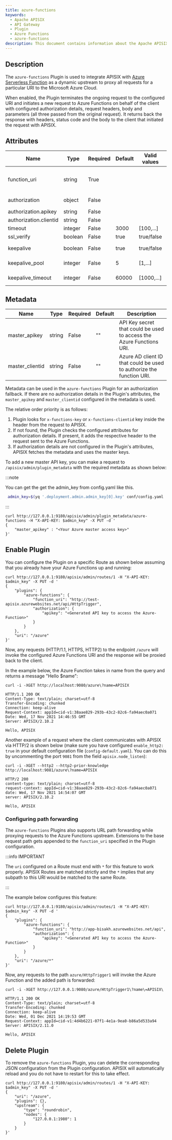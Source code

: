```yaml
---
title: azure-functions
keywords:
  - Apache APISIX
  - API Gateway
  - Plugin
  - Azure Functions
  - azure-functions
description: This document contains information about the Apache APISIX azure-functions Plugin.
---
```

<!--
#
# Licensed to the Apache Software Foundation (ASF) under one or more
# contributor license agreements.  See the NOTICE file distributed with
# this work for additional information regarding copyright ownership.
# The ASF licenses this file to You under the Apache License, Version 2.0
# (the "License"); you may not use this file except in compliance with
# the License.  You may obtain a copy of the License at
#
#     http://www.apache.org/licenses/LICENSE-2.0
#
# Unless required by applicable law or agreed to in writing, software
# distributed under the License is distributed on an "AS IS" BASIS,
# WITHOUT WARRANTIES OR CONDITIONS OF ANY KIND, either express or implied.
# See the License for the specific language governing permissions and
# limitations under the License.
#
-->

## Description

The `azure-functions` Plugin is used to integrate APISIX with [Azure Serverless Function](https://azure.microsoft.com/en-in/services/functions/) as a dynamic upstream to proxy all requests for a particular URI to the Microsoft Azure Cloud.

When enabled, the Plugin terminates the ongoing request to the configured URI and initiates a new request to Azure Functions on behalf of the client with configured authorization details, request headers, body and parameters (all three passed from the original request). It returns back the response with headers, status code and the body to the client that initiated the request with APISIX.

## Attributes

| Name                   | Type    | Required | Default | Valid values | Description                                                                                                                           |
|------------------------|---------|----------|---------|--------------|---------------------------------------------------------------------------------------------------------------------------------------|
| function_uri           | string  | True     |         |              | Azure FunctionS endpoint which triggers the serverless function. For example, `http://test-apisix.azurewebsites.net/api/HttpTrigger`. |
| authorization          | object  | False    |         |              | Authorization credentials to access Azure Functions.                                                                                  |
| authorization.apikey   | string  | False    |         |              | Generated API key to authorize requests.                                                                                              |
| authorization.clientid | string  | False    |         |              | Azure AD client ID to authorize requests.                                                                                             |
| timeout                | integer | False    | 3000    | [100,...]    | Proxy request timeout in milliseconds.                                                                                                |
| ssl_verify             | boolean | False    | true    | true/false   | When set to `true` performs SSL verification.                                                                                         |
| keepalive              | boolean | False    | true    | true/false   | When set to `true` keeps the connection alive for reuse.                                                                              |
| keepalive_pool         | integer | False    | 5       | [1,...]      | Maximum number of requests that can be sent on this connection before closing it.                                                     |
| keepalive_timeout      | integer | False    | 60000   | [1000,...]   | Time is ms for connection to remain idle without closing.                                                                             |

## Metadata

| Name            | Type   | Required | Default | Description                                                          |
|-----------------|--------|----------|---------|----------------------------------------------------------------------|
| master_apikey   | string | False    | ""      | API Key secret that could be used to access the Azure Functions URI. |
| master_clientid | string | False    | ""      | Azure AD client ID that could be used to authorize the function URI. |

Metadata can be used in the `azure-functions` Plugin for an authorization fallback. If there are no authorization details in the Plugin's attributes, the `master_apikey` and `master_clientid` configured in the metadata is used.

The relative order priority is as follows:

1. Plugin looks for `x-functions-key` or `x-functions-clientid` key inside the header from the request to APISIX.
2. If not found, the Plugin checks the configured attributes for authorization details. If present, it adds the respective header to the request sent to the Azure Functions.
3. If authorization details are not configured in the Plugin's attributes, APISIX fetches the metadata and uses the master keys.

To add a new master API key, you can make a request to `/apisix/admin/plugin_metadata` with the required metadata as shown below:

:::note

You can get the get the admin_key from config.yaml like this.

```bash
 admin_key=$(yq '.deployment.admin.admin_key[0].key' conf/config.yaml | sed 's/"//g')
```

:::

```shell
curl http://127.0.0.1:9180/apisix/admin/plugin_metadata/azure-functions -H "X-API-KEY: $admin_key" -X PUT -d '
{
    "master_apikey" : "<Your Azure master access key>"
}'
```

## Enable Plugin

You can configure the Plugin on a specific Route as shown below assuming that you already have your Azure Functions up and running:

```shell
curl http://127.0.0.1:9180/apisix/admin/routes/1 -H "X-API-KEY: $admin_key" -X PUT -d '
{
    "plugins": {
        "azure-functions": {
            "function_uri": "http://test-apisix.azurewebsites.net/api/HttpTrigger",
            "authorization": {
                "apikey": "<Generated API key to access the Azure-Function>"
            }
        }
    },
    "uri": "/azure"
}'
```

Now, any requests (HTTP/1.1, HTTPS, HTTP2) to the endpoint `/azure` will invoke the configured Azure Functions URI and the response will be proxied back to the client.

In the example below, the Azure Function takes in name from the query and returns a message "Hello $name":

```shell
curl -i -XGET http://localhost:9080/azure\?name=APISIX
```

```shell
HTTP/1.1 200 OK
Content-Type: text/plain; charset=utf-8
Transfer-Encoding: chunked
Connection: keep-alive
Request-Context: appId=cid-v1:38aae829-293b-43c2-82c6-fa94aec0a071
Date: Wed, 17 Nov 2021 14:46:55 GMT
Server: APISIX/2.10.2

Hello, APISIX
```

Another example of a request where the client communicates with APISIX via HTTP/2 is shown below (make sure you have configured `enable_http2: true` in your default configuration file (`config-default.yaml`). You can do this by uncommenting the port `9081` from the field `apisix.node_listen`):

```shell
curl -i -XGET --http2 --http2-prior-knowledge http://localhost:9081/azure\?name=APISIX
```

```shell
HTTP/2 200
content-type: text/plain; charset=utf-8
request-context: appId=cid-v1:38aae829-293b-43c2-82c6-fa94aec0a071
date: Wed, 17 Nov 2021 14:54:07 GMT
server: APISIX/2.10.2

Hello, APISIX
```

### Configuring path forwarding

The `azure-functions` Plugins also supports URL path forwarding while proxying requests to the Azure Functions upstream. Extensions to the base request path gets appended to the `function_uri` specified in the Plugin configuration.

:::info IMPORTANT

The `uri` configured on a Route must end with `*` for this feature to work properly. APISIX Routes are matched strictly and the `*` implies that any subpath to this URI would be matched to the same Route.

:::

The example below configures this feature:

```shell
curl http://127.0.0.1:9180/apisix/admin/routes/1 -H "X-API-KEY: $admin_key" -X PUT -d '
{
    "plugins": {
        "azure-functions": {
            "function_uri": "http://app-bisakh.azurewebsites.net/api",
            "authorization": {
                "apikey": "<Generated API key to access the Azure-Function>"
            }
        }
    },
    "uri": "/azure/*"
}'
```

Now, any requests to the path `azure/HttpTrigger1` will invoke the Azure Function and the added path is forwarded:

```shell
curl -i -XGET http://127.0.0.1:9080/azure/HttpTrigger1\?name\=APISIX\
```

```shell
HTTP/1.1 200 OK
Content-Type: text/plain; charset=utf-8
Transfer-Encoding: chunked
Connection: keep-alive
Date: Wed, 01 Dec 2021 14:19:53 GMT
Request-Context: appId=cid-v1:4d4b6221-07f1-4e1a-9ea0-b86a5d533a94
Server: APISIX/2.11.0

Hello, APISIX
```

## Delete Plugin

To remove the `azure-functions` Plugin, you can delete the corresponding JSON configuration from the Plugin configuration. APISIX will automatically reload and you do not have to restart for this to take effect.

```shell
curl http://127.0.0.1:9180/apisix/admin/routes/1 -H "X-API-KEY: $admin_key" -X PUT -d '
{
    "uri": "/azure",
    "plugins": {},
    "upstream": {
        "type": "roundrobin",
        "nodes": {
            "127.0.0.1:1980": 1
        }
    }
}'
```
